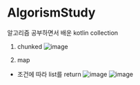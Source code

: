 # AlgorismStudy
알고리즘 공부하면서 배운 kotlin collection 

1. chunked
![image](https://user-images.githubusercontent.com/54883589/165693896-647d3d70-5b1c-4231-841f-797444ea4ce8.png)

2. map
 - 조건에 따라 list를 return 
![image](https://user-images.githubusercontent.com/54883589/165711445-bb3900d1-1b40-4354-b424-d0fd9aeb3694.png)
![image](https://user-images.githubusercontent.com/54883589/165711183-5a4fd517-30d1-4fd9-9ffd-7a62874d8da6.png)
